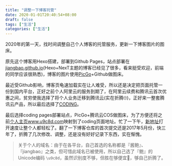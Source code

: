 ```yaml
---
title: "调整一下博客托管"
date: 2020-01-01T20:40:54+08:00
draft: false
tags: ["生活"]
categories: ["生活"]
---
```

2020年的第一天，找时间调整自己个人博客的托管服务，更新一下博客图片的图床。

<!--more-->

原先这个博客用Hexo搭建，部署到Github Pages，站点部署在[jiangbao.github.io](https://jiangbao.github.io)(Hexo+NexT主题的博客已经见了很多，看来挺受欢迎，前端的同学应该很熟悉)，博客的图片使用[PicGo](https://molunerfinn.com/PicGo/)+Github做图床。

最近受Github影响，博客页龟速加载实在让人难受，所以还是决定把页面托管一份到国内平台，正好之前个人阿里云的服务到期了，在阿里云续费和腾讯云首次优惠之间，贫穷使我选择了将个人业务迁移到腾讯云(实在折腾🙄)，正好来一整套腾讯云产品，所以最后选择了[CODING](https://coding.net/)。

最后选择coding pages部署站点，PicGo+腾讯云COS做图床，为了方便还将之前[个人主页www.u9c8d.com](http://www.u9c8d.com)映射到了coding页面地址。忙了一下午，[新地址](http://jiang_bao.coding.me)打开速度让整个人都轻松了。翻了一下博客仓库的首次提交还是2017年5月份，快三年了，折腾了几次修改、调整，还是没有好好记录下东西，实在惭愧。

> 关于个人的域名：由于在各平台，自己首选的名称都是『酱鲍』、『jiangbao』之类，但可惜此域名已被使用，所以自己选了『鲍』的Unicode编码 `\u9c8d`，虽然识别度不够，但胜在够便宜🤔，够自己折腾了。
